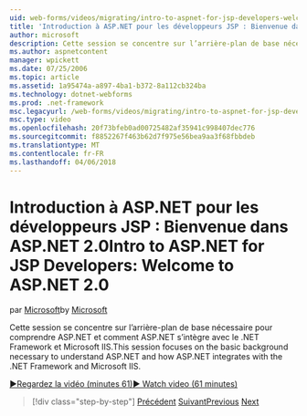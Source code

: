 ```yaml
---
uid: web-forms/videos/migrating/intro-to-aspnet-for-jsp-developers-welcome-to-aspnet-20
title: 'Introduction à ASP.NET pour les développeurs JSP : Bienvenue dans ASP.NET 2.0 | Documents Microsoft'
author: microsoft
description: Cette session se concentre sur l’arrière-plan de base nécessaire pour comprendre ASP.NET et comment ASP.NET s’intègre avec le .NET Framework et Microsoft IIS.
ms.author: aspnetcontent
manager: wpickett
ms.date: 07/25/2006
ms.topic: article
ms.assetid: 1a95474a-a897-4ba1-b372-8a112cb324ba
ms.technology: dotnet-webforms
ms.prod: .net-framework
msc.legacyurl: /web-forms/videos/migrating/intro-to-aspnet-for-jsp-developers-welcome-to-aspnet-20
msc.type: video
ms.openlocfilehash: 20f73bfeb0ad00725482af35941c998407dec776
ms.sourcegitcommit: f8852267f463b62d7f975e56bea9aa3f68fbbdeb
ms.translationtype: MT
ms.contentlocale: fr-FR
ms.lasthandoff: 04/06/2018
---
```

<a name="intro-to-aspnet-for-jsp-developers-welcome-to-aspnet-20"></a><span data-ttu-id="8a4b9-103">Introduction à ASP.NET pour les développeurs JSP : Bienvenue dans ASP.NET 2.0</span><span class="sxs-lookup"><span data-stu-id="8a4b9-103">Intro to ASP.NET for JSP Developers: Welcome to ASP.NET 2.0</span></span>
====================
<span data-ttu-id="8a4b9-104">par [Microsoft](https://github.com/microsoft)</span><span class="sxs-lookup"><span data-stu-id="8a4b9-104">by [Microsoft](https://github.com/microsoft)</span></span>

<span data-ttu-id="8a4b9-105">Cette session se concentre sur l’arrière-plan de base nécessaire pour comprendre ASP.NET et comment ASP.NET s’intègre avec le .NET Framework et Microsoft IIS.</span><span class="sxs-lookup"><span data-stu-id="8a4b9-105">This session focuses on the basic background necessary to understand ASP.NET and how ASP.NET integrates with the .NET Framework and Microsoft IIS.</span></span>

[<span data-ttu-id="8a4b9-106">&#9654;Regardez la vidéo (minutes 61)</span><span class="sxs-lookup"><span data-stu-id="8a4b9-106">&#9654; Watch video (61 minutes)</span></span>](https://channel9.msdn.com/Blogs/ASP-NET-Site-Videos/intro-to-aspnet-for-jsp-developers-welcome-to-aspnet-20)

> [!div class="step-by-step"]
> <span data-ttu-id="8a4b9-107">[Précédent](migrating-from-classic-asp-to-aspnet.md)
> [Suivant](intro-to-aspnet-for-jsp-developers-building-applications.md)</span><span class="sxs-lookup"><span data-stu-id="8a4b9-107">[Previous](migrating-from-classic-asp-to-aspnet.md)
[Next](intro-to-aspnet-for-jsp-developers-building-applications.md)</span></span>
